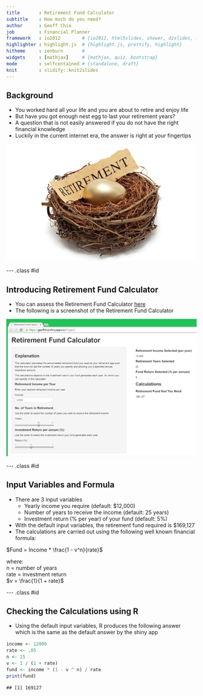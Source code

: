 ```yaml
---
title       : Retirement Fund Calculator
subtitle    : How much do you need?
author      : Geoff Chia
job         : Financial Planner
framework   : io2012        # {io2012, html5slides, shower, dzslides, ...}
highlighter : highlight.js  # {highlight.js, prettify, highlight}
hitheme     : zenburn       # 
widgets     : [mathjax]     # {mathjax, quiz, bootstrap}
mode        : selfcontained # {standalone, draft}
knit        : slidify::knit2slides
---
```


## Background

* You worked hard all your life and you are about to retire and enjoy life
* But have you got enough nest egg to last your retirement years?
* A question that is not easily answered if you do not have the right financial knowledge
* Luckily in the current internet era, the answer is right at your fingertips

![nestegg](nestegg.jpg)

--- .class #id 

## Introducing Retirement Fund Calculator

* You can assess the Retirement Fund Calculator [here](https://geoffchia.shinyapps.io/Project/)
* The following is a screenshot of the Retirement Fund Calculator

<img src="screen.png" alt="Screenshot" style="width: 600px;"/>

--- .class #id 
## Input Variables and Formula

* There are 3 input variables
    - Yearly income you require (default: $12,000)
    - Number of years to receive the income (default: 25 years)
    - Investment return (% per year) of your fund (default: 5%)
* With the default input variables, the retirement fund required is $169,127
* The calculations are carried out using the following well known financial formula:

$Fund = Income * \frac{1 - v^n}{rate}$

  where:  
  n = number of years  
  rate = investment return  
  $v = \frac{1}{1 + rate}$

--- .class #id 

## Checking the Calculations using R

* Using the default input variables, R produces the following answer which is the same as the default answer by the shiny app

```r
income <- 12000  
rate <- .05  
n <- 25  
v <- 1 / (1 + rate)  
fund <- income * (1 - v ^ n) / rate
print(fund)
```

```
## [1] 169127
```



